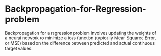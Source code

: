 # Backpropagation-for-Regression-problem
Backpropagation for a regression problem involves updating the weights of a neural network to minimize a loss function
(typically Mean Squared Error, or MSE) based on the difference between predicted and actual continuous target values.
